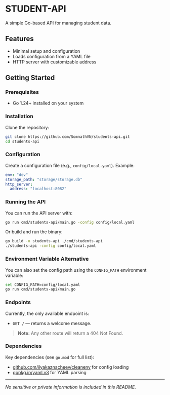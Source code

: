 # STUDENT-API

A simple Go-based API for managing student data.

## Features

- Minimal setup and configuration
- Loads configuration from a YAML file
- HTTP server with customizable address

## Getting Started

### Prerequisites

- Go 1.24+ installed on your system

### Installation

Clone the repository:

```sh
git clone https://github.com/SomnathVN/students-api.git
cd students-api
```

### Configuration

Create a configuration file (e.g., `config/local.yaml`). Example:

```yaml
env: "dev"
storage_path: "storage/storage.db"
http_server:
  address: "localhost:8082"
```

### Running the API

You can run the API server with:

```sh
go run cmd/students-api/main.go -config config/local.yaml
```

Or build and run the binary:

```sh
go build -o students-api ./cmd/students-api
./students-api -config config/local.yaml
```

### Environment Variable Alternative

You can also set the config path using the `CONFIG_PATH` environment variable:

```sh
set CONFIG_PATH=config/local.yaml
go run cmd/students-api/main.go
```

### Endpoints

Currently, the only available endpoint is:

- `GET /` — returns a welcome message.

> **Note:** Any other route will return a 404 Not Found.

### Dependencies

Key dependencies (see `go.mod` for full list):

- [github.com/ilyakaznacheev/cleanenv](https://github.com/ilyakaznacheev/cleanenv) for config loading
- [gopkg.in/yaml.v3](https://gopkg.in/yaml.v3) for YAML parsing

---

_No sensitive or private information is included in this README._
